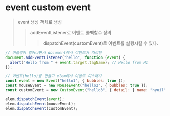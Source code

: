 # event custom event

> event 생성 객체로 생성
>
> > addEventListener로 이벤트 콜백함수 정의
> >
> > > dispatchEvent(customEvent)로 이벤트를 실행시킬 수 있다.

```js
// 버블링이 일어나면서 document에서 이벤트가 처리됨
document.addEventListener("hello", function (event) {
  alert("Hello from " + event.target.tagName); // Hello from H1
});

// 이벤트(hello)를 만들고 elem에서 이벤트 디스패치
const event = new Event("hello1", { bubbles: true });
const mouseEvent = new MouseEvent("hello2", { bubbles: true });
const customEvent = new CustomEvent("hello3", { detail: { name: "hyuil" } });

elem.dispatchEvent(event);
elem.dispatchEvent(mouseEvent);
elem.dispatchEvent(customEvent);
```
